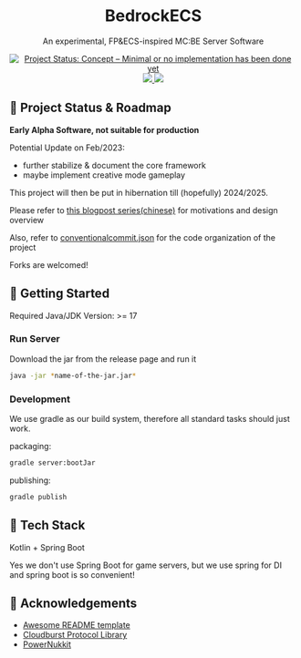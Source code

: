<div style="text-align: center">
  <h1>BedrockECS</h1>

  <p>An experimental, FP&ECS-inspired MC:BE Server Software</p>

  <p>
    <a href="https://www.repostatus.org/#concept">
      <img src="https://www.repostatus.org/badges/latest/concept.svg" alt="Project Status: Concept – Minimal or no implementation has been done yet">
    </a>
    <a href="https://codeclimate.com/github/WakestoneMC/BedrockECS/maintainability">
      <img src="https://api.codeclimate.com/v1/badges/0e49485e5101aaa6da50/maintainability"/>
    </a>
    <a href="https://codeclimate.com/github/WakestoneMC/BedrockECS/test_coverage">
      <img src="https://api.codeclimate.com/v1/badges/0e49485e5101aaa6da50/test_coverage"/>
    </a>
  </p>
</div>

## :compass: Project Status & Roadmap

**Early Alpha Software, not suitable for production**

Potential Update on Feb/2023:
* further stabilize & document the core framework
* maybe implement creative mode gameplay

This project will then be put in hibernation till (hopefully) 2024/2025. 

Please refer to [this blogpost series(chinese)]() for motivations and design overview

Also, refer to [conventionalcommit.json](./conventionalcommit.json) for the code organization of the project

Forks are welcomed!

## :toolbox: Getting Started

Required Java/JDK Version: >= 17

### Run Server

Download the jar from the release page and run it
```bash
java -jar *name-of-the-jar.jar*
```

### Development

We use gradle as our build system, therefore all standard tasks should just work.

packaging:
```bash
gradle server:bootJar
```

publishing:
```bash
gradle publish
```

## :space_invader: Tech Stack

Kotlin + Spring Boot

Yes we don't use Spring Boot for game servers, but we use spring for DI and spring boot is so convenient!

## :gem: Acknowledgements

- [Awesome README template](https://github.com/Louis3797/awesome-readme-template)
- [Cloudburst Protocol Library](https://github.com/CloudburstMC/Protocol)
- [PowerNukkit](https://github.com/PowerNukkit/PowerNukkit)
